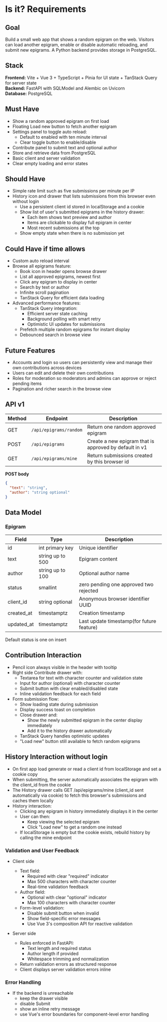 # Is it? Requirements

## Goal

Build a small web app that shows a random epigram on the web. Visitors can load another epigram, enable or disable automatic reloading, and submit new epigrams. A Python backend provides storage in PostgreSQL.

## Stack

**Frontend:** Vite + Vue 3 + TypeScript + Pinia for UI state + TanStack Query for server state  
**Backend:** FastAPI with SQLModel and Alembic on Uvicorn  
**Database:** PostgreSQL

## Must Have

- Show a random approved epigram on first load
- Floating Load new button to fetch another epigram
- Settings panel to toggle auto reload:
  - Default to enabled with ten minute interval
  - Clear toggle button to enable/disable
- Contribute panel to submit text and optional author
- Store and retrieve data from PostgreSQL
- Basic client and server validation
- Clear empty loading and error states

## Should Have

- Simple rate limit such as five submissions per minute per IP
- History icon and drawer that lists submissions from this browser even without login
  - Use a persistent client id stored in localStorage and a cookie
  - Show list of user's submitted epigrams in the history drawer:
    - Each item shows text preview and author
    - Items are clickable to display full epigram in center
    - Most recent submissions at the top
  - Show empty state when there is no submission yet

## Could Have if time allows

- Custom auto reload interval
- Browse all epigrams feature:
  - Book icon in header opens browse drawer
  - List all approved epigrams, newest first
  - Click any epigram to display in center
  - Search by text or author
  - Infinite scroll pagination
  - TanStack Query for efficient data loading
- Advanced performance features:
  - TanStack Query integration:
    - Efficient server state caching
    - Background polling with smart retry
    - Optimistic UI updates for submissions
  - Prefetch multiple random epigrams for instant display
  - Debounced search in browse view

## Future Features

- Accounts and login so users can persistently view and manage their own contributions across devices
- Users can edit and delete their own contributions
- Roles for moderation so moderators and admins can approve or reject pending items
- Pagination and richer search in the browse view

## API v1

| Method | Endpoint               | Description                                            |
| ------ | ---------------------- | ------------------------------------------------------ |
| GET    | `/api/epigrams/random` | Return one random approved epigram                     |
| POST   | `/api/epigrams`        | Create a new epigram that is approved by default in v1 |
| GET    | `/api/epigrams/mine`   | Return submissions created by this browser id          |

**POST body**

```json
{
  "text": "string",
  "author": "string optional"
}
```

## Data Model

### Epigram

| Field      | Type             | Description                               |
| ---------- | ---------------- | ----------------------------------------- |
| id         | int primary key  | Unique identifier                         |
| text       | string up to 500 | Epigram content                           |
| author     | string up to 100 | Optional author name                      |
| status     | smallint         | zero pending one approved two rejected    |
| client_id  | string optional  | Anonymous browser identifier UUID         |
| created_at | timestamptz      | Creation timestamp                        |
| updated_at | timestamptz      | Last update timestamp(for future feature) |

Default status is one on insert

## Contribution Interaction

- Pencil icon always visible in the header with tooltip
- Right side Contribute drawer with:
  - Textarea for text with character counter and validation state
  - Input for author (optional) with character counter
  - Submit button with clear enabled/disabled state
  - Inline validation feedback for each field
- Form submission flow:
  - Show loading state during submission
  - Display success toast on completion
  - Close drawer and:
    - Show the newly submitted epigram in the center display immediately
    - Add it to the history drawer automatically
  - TanStack Query handles optimistic updates
  - "Load new" button still available to fetch random epigrams

## History Interaction without login

- On first app load generate or read a client id from localStorage and set a cookie copy
- When submitting, the server automatically associates the epigram with the client_id from the cookie
- The History drawer calls GET /api/epigrams/mine (client_id sent automatically via cookie) to fetch this browser's submissions and caches them locally
- History interaction:
  - Clicking any epigram in history immediately displays it in the center
  - User can then:
    - Keep viewing the selected epigram
    - Click "Load new" to get a random one instead
  - If localStorage is empty but the cookie exists, rebuild history by calling the mine endpoint

### Validation and User Feedback

- Client side

  - Text field:
    - Required with clear "required" indicator
    - Max 500 characters with character counter
    - Real-time validation feedback
  - Author field:
    - Optional with clear "optional" indicator
    - Max 100 characters with character counter
  - Form-level validation:
    - Disable submit button when invalid
    - Show field-specific error messages
    - Use Vue 3's composition API for reactive validation

- Server side
  - Rules enforced in FastAPI:
    - Text length and required status
    - Author length if provided
    - Whitespace trimming and normalization
  - Return validation errors as structured response
  - Client displays server validation errors inline

### Error Handling

- If the backend is unreachable
  - keep the drawer visible
  - disable Submit
  - show an inline retry message
  - use Vue's error boundaries for component-level error handling
